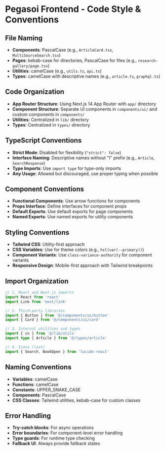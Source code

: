 # Pegasoi Frontend - Code Style & Conventions

## File Naming

- **Components**: PascalCase (e.g., `ArticleCard.tsx`, `MultiSourceSearch.tsx`)
- **Pages**: kebab-case for directories, PascalCase for files (e.g., `research-gallery/page.tsx`)
- **Utilities**: camelCase (e.g., `utils.ts`, `api.ts`)
- **Types**: camelCase with descriptive names (e.g., `article.ts`, `graphql.ts`)

## Code Organization

- **App Router Structure**: Using Next.js 14 App Router with `app/` directory
- **Component Structure**: Separate UI components in `components/ui/` and custom components in `components/`
- **Utilities**: Centralized in `lib/` directory
- **Types**: Centralized in `types/` directory

## TypeScript Conventions

- **Strict Mode**: Disabled for flexibility (`"strict": false`)
- **Interface Naming**: Descriptive names without "I" prefix (e.g., `Article`, `SearchResponse`)
- **Type Imports**: Use `import type` for type-only imports
- **Any Usage**: Allowed but discouraged, use proper typing when possible

## Component Conventions

- **Functional Components**: Use arrow functions for components
- **Props Interface**: Define interfaces for component props
- **Default Exports**: Use default exports for page components
- **Named Exports**: Use named exports for utility components

## Styling Conventions

- **Tailwind CSS**: Utility-first approach
- **CSS Variables**: Use for theme colors (e.g., `hsl(var(--primary))`)
- **Component Variants**: Use `class-variance-authority` for component variants
- **Responsive Design**: Mobile-first approach with Tailwind breakpoints

## Import Organization

```typescript
// 1. React and Next.js imports
import React from 'react'
import Link from 'next/link'

// 2. Third-party libraries
import { Button } from '@/components/ui/button'
import { Card } from '@/components/ui/card'

// 3. Internal utilities and types
import { cn } from '@/lib/utils'
import type { Article } from '@/types/article'

// 4. Icons (last)
import { Search, BookOpen } from 'lucide-react'
```

## Naming Conventions

- **Variables**: camelCase
- **Functions**: camelCase
- **Constants**: UPPER_SNAKE_CASE
- **Components**: PascalCase
- **CSS Classes**: Tailwind utilities, kebab-case for custom classes

## Error Handling

- **Try-catch blocks**: For async operations
- **Error boundaries**: For component-level error handling
- **Type guards**: For runtime type checking
- **Fallback UI**: Always provide fallback states
